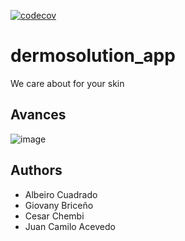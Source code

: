 [![codecov](https://codecov.io/gh/albcm-uniandes/dermosolution-app/branch/main/graph/badge.svg?token=QEJIQWK1DA)](https://codecov.io/gh/albcm-uniandes/dermosolution-app)

# dermosolution_app
We care about for your skin

## Avances
![image](https://user-images.githubusercontent.com/78766013/215403550-af09e9f4-952e-4cea-b01b-506d9ac31e34.png)

## Authors
- Albeiro Cuadrado
- Giovany Briceño 
- Cesar Chembi
- Juan Camilo Acevedo



